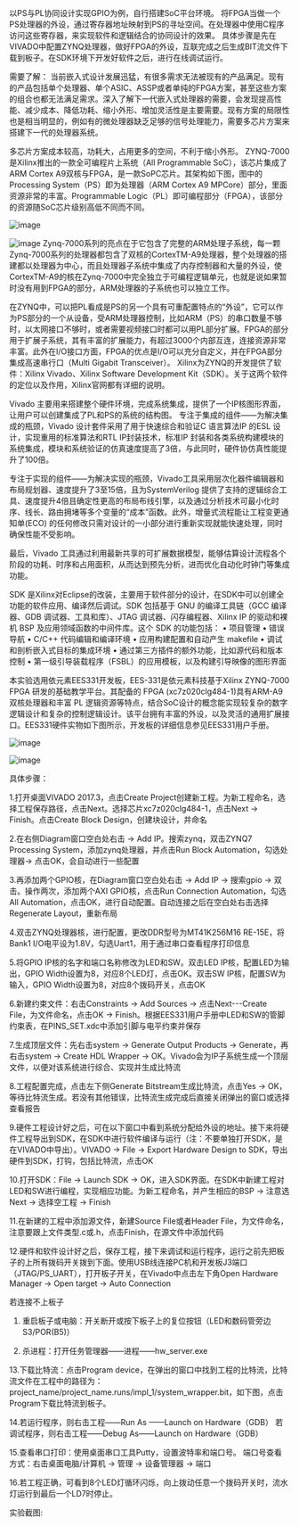 以PS与PL协同设计实现GPIO为例，自行搭建SoC平台环境。
将FPGA当做一个PS处理器的外设，通过寄存器地址映射到PS的寻址空间。在处理器中使用C程序访问这些寄存器，来实现软件和逻辑结合的协同设计的效果。
具体步骤是先在VIVADO中配置ZYNQ处理器，做好FPGA的外设，互联完成之后生成BIT流文件下载到板子。在SDK环境下开发好软件之后，进行在线调试运行。

需要了解：
当前嵌入式设计发展迅猛，有很多需求无法被现有的产品满足。现有的产品包括单个处理器、单个ASIC、ASSP或者单纯的FPGA方案，甚至这些方案的组合也都无法满足需求。深入了解下一代嵌入式处理器的需要，会发现提高性能、减少成本、降低功耗、缩小外形、增加灵活性是主要需要。现有方案的局限性也是相当明显的，例如有的微处理器缺乏足够的信号处理能力，需要多芯片方案来搭建下一代的处理器系统。

多芯片方案成本较高，功耗大，占用更多的空间，不利于缩小外形。
ZYNQ-7000是Xilinx推出的一款全可编程片上系统（All Programmable SoC），该芯片集成了ARM Cortex A9双核与FPGA，是一款SoPC芯片。其架构如下图，图中的Processing System（PS）即为处理器（ARM Cortex A9 MPCore）部分，里面资源非常的丰富。Programmable Logic（PL）即可编程部分（FPGA），该部分的资源随SoC芯片级别高低不同而不同。

![image](https://github.com/saint-000/Microprocessor-Structure-and-Embedded-System-Design/blob/master/image/19.PNG)


![image](https://github.com/saint-000/Microprocessor-Structure-and-Embedded-System-Design/blob/master/image/20.PNG)
Zynq-7000系列的亮点在于它包含了完整的ARM处理子系统，每一颗Zynq-7000系列的处理器都包含了双核的CortexTM-A9处理器，整个处理器的搭建都以处理器为中心，而且处理器子系统中集成了内存控制器和大量的外设，使CortexTM-A9的核在Zynq-7000中完全独立于可编程逻辑单元，也就是说如果暂时没有用到FPGA的部分，ARM处理器的子系统也可以独立工作。

在ZYNQ中，可以把PL看成是PS的另一个具有可重配置特点的“外设”，它可以作为PS部分的一个从设备，受ARM处理器控制，比如ARM（PS）的串口数量不够时，以太网接口不够时，或者需要视频接口时都可以用PL部分扩展。FPGA的部分用于扩展子系统，其有丰富的扩展能力，有超过3000个内部互连，连接资源非常丰富。此外在I/O接口方面，FPGA的优点是I/O可以充分自定义，并在FPGA部分集成高速串行口（Multi Gigabit Transceiver）。
Xilinx为ZYNQ的开发提供了软件：Xilinx Vivado、Xilinx Software Development Kit（SDK）。关于这两个软件的定位以及作用，Xilinx官网都有详细的说明。

Vivado
主要用来搭建整个硬件环境，完成系统集成，提供了一个IP核图形界面，让用户可以创建集成了PL和PS的系统的结构图。
专注于集成的组件——为解决集成的瓶颈，Vivado 设计套件采用了用于快速综合和验证C 语言算法IP 的ESL 设计，实现重用的标准算法和RTL IP封装技术，标准IP 封装和各类系统构建模块的系统集成，模块和系统验证的仿真速度提高了3倍，与此同时，硬件协仿真性能提升了100倍。

专注于实现的组件——为解决实现的瓶颈，Vivado工具采用层次化器件编辑器和布局规划器、速度提升了3至15倍，且为SystemVerilog 提供了支持的逻辑综合工具、速度提升4倍且确定性更高的布局布线引擎，以及通过分析技术可最小化时序、线长、路由拥堵等多个变量的“成本”函数。此外，增量式流程能让工程变更通知单(ECO) 的任何修改只需对设计的一小部分进行重新实现就能快速处理，同时确保性能不受影响。

最后，Vivado 工具通过利用最新共享的可扩展数据模型，能够估算设计流程各个阶段的功耗、时序和占用面积，从而达到预先分析，进而优化自动化时钟门等集成功能。

SDK
是Xilinx对Eclipse的改装，主要用于软件部分的设计，在SDK中可以创建全功能的软件应用、编译然后调试。SDK 包括基于 GNU 的编译工具链（GCC 编译器、GDB 调试器、工具和库）、JTAG 调试器、闪存编程器、Xilinx IP 的驱动和裸机 BSP 及应用领域函数的中间件库。这个 SDK 的功能包括：
• 项目管理
• 错误导航
• C/C++ 代码编辑和编译环境
• 应用构建配置和自动产生 makefile
• 调试和剖析嵌入式目标的集成环境
• 通过第三方插件的额外功能，比如源代码和版本控制
• 第一级引导装载程序（FSBL）的应用模板，以及构建引导映像的图形界面

本实验选用依元素EES331开发板，EES-331是依元素科技基于Xilinx ZYNQ-7000 FPGA 研发的基础教学平台。其配备的 FPGA (xc7z020clg484-1)具有ARM-A9 双核处理器和丰富 PL 逻辑资源等特点，结合SoC设计的概念能实现较复杂的数字逻辑设计和复杂的控制逻辑设计。该平台拥有丰富的外设，以及灵活的通用扩展接口。EES331硬件实物如下图所示，开发板的详细信息参见EES331用户手册。


![image](https://github.com/saint-000/Microprocessor-Structure-and-Embedded-System-Design/blob/master/image/21.PNG)

![image](https://github.com/saint-000/Microprocessor-Structure-and-Embedded-System-Design/blob/master/image/22.PNG)

具体步骤：

1.打开桌面VIVADO 2017.3，点击Create Project创建新工程。为新工程命名，选择工程保存路径，点击Next。选择芯片xc7z020clg484-1，点击Next → Finish。点击Create Block Design，创建块设计，并命名

2.在右侧Diagram窗口空白处右击 → Add IP。搜索zynq，双击ZYNQ7 Processing System，添加zynq处理器，并点击Run Block Automation，勾选处理器→ 点击OK，会自动进行一些配置

3.再添加两个GPIO核，在Diagram窗口空白处右击 → Add IP → 搜索gpio → 双击。操作两次，添加两个AXI GPIO核，点击Run Connection Automation，勾选All Automation，点击OK，进行自动配置。自动连接之后在空白处右击选择Regenerate Layout，重新布局

4.双击ZYNQ处理器核，进行配置，更改DDR型号为MT41K256M16 RE-15E，将Bank1 I/O电平设为1.8V，勾选Uart1，用于通过串口查看程序打印信息

5.将GPIO IP核的名字和端口名称修改为LED和SW。双击LED IP核，配置LED为输出，GPIO Width设置为8，对应8个LED灯，点击OK。双击SW IP核，配置SW为输入，GPIO Width设置为8，对应8个拨码开关，点击OK

6.新建约束文件：右击Constraints → Add Sources → 点击Next---Create File，为文件命名，点击OK → Finish。根据EES331用户手册中LED和SW的管脚约束表，在PINS_SET.xdc中添加引脚与电平约束并保存

7.生成顶层文件：先右击system → Generate Output Products → Generate，再右击system → Create HDL Wrapper → OK。Vivado会为IP子系统生成一个顶层文件，以便对该系统进行综合、实现并生成比特流

8.工程配置完成，点击左下侧Generate Bitstream生成比特流，点击Yes → OK，等待比特流生成。若没有其他错误，比特流生成完成后直接关闭弹出的窗口或选择查看报告

9.硬件工程设计好之后，可在以下窗口中看到系统分配给外设的地址。接下来将硬件工程导出到SDK，在SDK中进行软件编译与运行（注：不要单独打开SDK，是在VIVADO中导出）。VIVADO -> File → Export Hardware Design to SDK，导出硬件到SDK，打钩，包括比特流，点击OK

10.打开SDK：File → Launch SDK → OK，进入SDK界面。在SDK中新建工程对LED和SW进行编程，实现相应功能。为新工程命名，并产生相应的BSP →  注意选Next → 选择空工程 →  Finish

11.在新建的工程中添加源文件，新建Source File或者Header File，为文件命名，注意要跟上文件类型.c或.h，点击Finish，在源文件中添加代码

12.硬件和软件设计好之后，保存工程，接下来调试和运行程序，运行之前先把板子的上所有拨码开关拨到下面。使用USB线连接PC机和开发板J3端口（JTAG/PS_UART），打开板子开关，在Vivado中点击左下角Open Hardware Manager → Open target → Auto Connection

若连接不上板子

1. 重启板子或电脑：开关断开或按下板子上的复位按钮（LED和数码管旁边S3/POR(B5)）

2. 杀进程：打开任务管理器——进程——hw_server.exe

13.下载比特流：点击Program device，在弹出的窗口中找到工程的比特流，比特流文件在工程中的路径为：project_name/project_name.runs/impl_1/system_wrapper.bit，如下图，点击Program下载比特流到板子。

14.若运行程序，则右击工程——Run As  ——Launch on Hardware（GDB）
若调试程序，则右击工程——Debug As——Launch on Hardware（GDB）

15.查看串口打印：使用桌面串口工具Putty，设置波特率和端口号。
端口号查看方式：右击桌面电脑/计算机 → 管理 → 设备管理器 → 端口

16.若工程正确，可看到8个LED灯循环闪烁，向上拨动任意一个拨码开关时，流水灯运行到最后一个LD7时停止。

实验截图:

